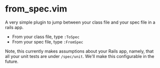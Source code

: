 from_spec.vim
=========

A very simple plugin to jump between your class file and your spec file
in a rails app.

* From your class file, type `:ToSpec`
* From your spec file, type `:FromSpec`

Note, this currently makes assumptions about your Rails app, namely,
that all your unit tests are under `/spec/unit`. We'll make this
configurable in the future.
